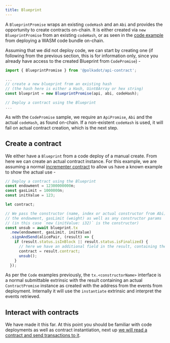 ```yaml
---
title: Blueprint
---
```


A `BlueprintPromise` wraps an existing `codeHash` and an `Abi` and provides the opportunity to create contracts on-chain. It is either created via `new BlueprintPromise` from an existing `codeHash`, or as seen in the [code example](code.md) from deploying a WASM code bundle on-chain.

Assuming that we did not deploy code, we can start by creating one (if following from the previous section, this is for information only, since you already have access to the created Blueprint from `CodePromise`) -

```javascript
import { BlueprintPromise } from '@polkadot/api-contract';

...
// create a new blueprint from an existing hash
// (the hash here is either a Hash, Uint8Array or hex string)
const blueprint = new BlueprintPromise(api, abi, codeHash);

// Deploy a contract using the Blueprint
...
```

As with the `CodePromise` sample, we require an `ApiPromise`, `Abi` and the actual `codeHash`, as found on-chain. If a non-existent `codeHash` is used, it will fail on actual contract creation, which is the next step.


## Create a contract

We either have a `Blueprint` from a code deploy of a manual create. From here we can create an actual contract instance. For this example, we are assuming a normal [incrementer contract](https://github.com/paritytech/ink/tree/master/examples/incrementer) to allow us have a known example to show the actual use -

```javascript
// Deploy a contract using the Blueprint
const endowment = 12300000000n;
const gasLimit = 1000000n;
const initValue = 123;

let contract;

// We pass the constructor (name, index or actual constructor from Abi),
// the endowment, gasLimit (weight) as well as any constructor params
// (in this case `new (initValue: i32)` is the constructor)
const unsub = await blueprint.tx
  .new(endowment, gasLimit, initValue)
  .signAndSend(alicePair, (result) => {
    if (result.status.isInBlock || result.status.isFinalized) {
      // here we have an additional field in the result, containing the contract
      contract = result.contract;
      unsub();
    }
  });
```

As per the `Code` examples previously, the `tx.<constructorName>` interface is a normal submittable extrinsic with the result containing an actual `ContractPromise` instance as created with the address from the events from deployment. Internally it will use the `instantiate` extrinsic and interpret the events retrieved.


## Interact with contracts

We have made it this far. At this point you should be familiar with code deployments as well as contract instantiation, next up [we will read a contract and send transactions to it](contract.md).
